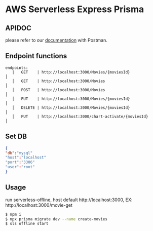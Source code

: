 <!--
title: 'AWS Serverless + lambda + api gateway + prisma'
description: 'This template demonstrates how to deploy a NodeJS function running on AWS Lambda using the traditional Serverless Framework.'
layout: Doc
framework: v3
platform: AWS
language: nodeJS
priority: 1
authorLink: 'https://gitlab.com/magictree/serevrless-lambda-apigateway'
authorName: 'agustriadji'
-->

# AWS Serverless Express Prisma

## APIDOC

please refer to our [documentation](https://documenter.getpostman.com/view/559121/2s9YCBvAVG) with Postman.

## Endpoint functions

```
endpoints:
   |   GET    | http://localhost:3000/Movies/{moviesId}                                 │
   │   GET    | http://localhost:3000/Movies                                            │
   │   POST   | http://localhost:3000/Movies                                            │
   │   PUT    | http://localhost:3000/Movies/{moviesId}                                 │
   │   DELETE | http://localhost:3000/Movies/{moviesId}                                 │
   │   PUT    | http://localhost:3000/chart-activate/{moviesId}                         │
```

## Set DB
```json
{
"db":"mysql"
"host":"localhost"
"port":"3306"
"user":"root"
}
```

## Usage

run serverless-offline, host default http://localhost:3000, EX: http://localhost:3000/movie-get

```bash
$ npm i
$ npx prisma migrate dev --name create-movies
$ sls offline start
```
